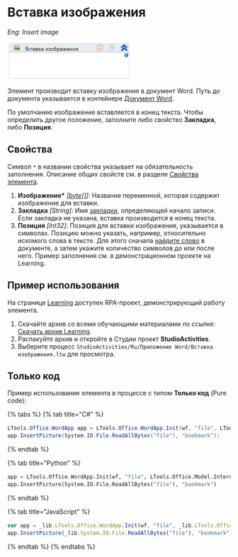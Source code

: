 # Вставка изображения

*Eng: Insert image*

![](../../../resources/activities/basic/word/image-204.png)

Элемент производит вставку изображения в документ Word. Путь до документа указывается в контейнере [Документ Word](https://docs.primo-rpa.ru/primo-rpa/g_elements/el_basic/els_word/el_word_app?q=%D0%94%D0%BE%D0%BA%D1%83%D0%BC%D0%B5%D0%BD%D1%82+Word).

По умолчанию изображение вставляется в конец текста. Чтобы определить другое положение, заполните либо свойство **Закладка**, либо **Позиция**. 


## Свойства
Символ `*` в названии свойства указывает на обязательность заполнения. Описание общих свойств см. в разделе [Свойства элемента](https://docs.primo-rpa.ru/primo-rpa/primo-studio/process/elements#svoistva-elementa).

1. **Изображение\*** *[[byte[]](https://learn.microsoft.com/ru-ru/dotnet/api/system.byte?view=net-8.0&viewFallbackFrom=net-4.6.1)]*: Название переменной, которая содержит изображение для вставки. 
2. **Закладка** *[String]*: Имя [закладки](https://support.microsoft.com/ru-ru/office/%D0%B4%D0%BE%D0%B1%D0%B0%D0%B2%D0%BB%D0%B5%D0%BD%D0%B8%D0%B5-%D0%B8-%D1%83%D0%B4%D0%B0%D0%BB%D0%B5%D0%BD%D0%B8%D0%B5-%D0%B7%D0%B0%D0%BA%D0%BB%D0%B0%D0%B4%D0%BE%D0%BA-%D0%B2-%D0%B4%D0%BE%D0%BA%D1%83%D0%BC%D0%B5%D0%BD%D1%82%D0%B5-word-%D0%B8%D0%BB%D0%B8-%D1%81%D0%BE%D0%BE%D0%B1%D1%89%D0%B5%D0%BD%D0%B8%D0%B8-outlook-f68d781f-0150-4583-a90e-a4009d99c2a0), определяющей начало записи. Если закладка не указана, вставка производится в конец текста.
3. **Позиция** *[Int32]*: Позиция для вставки изображения, указывается в символах. Позицию можно указать, например, относительно искомого слова в тексте. Для этого сначала [найдите слово](https://docs.primo-rpa.ru/primo-rpa/g_elements/el_basic/els_word/el_word_find) в документе, а затем укажите количество символов до или после него. Пример заполнения см. в демонстрационном проекте на Learning.


## Пример использования

На странице [Learning](https://github.com/PrimoRPA/Learning) доступен RPA-проект, демонстрирующий работу элемента.

1. Скачайте архив со всеми обучающими материалами по ссылке: [Скачать архив Learning](https://github.com/PrimoRPA/Learning/archive/refs/heads/master.zip).
2. Распакуйте архив и откройте в Студии проект **StudioActivities**.
3. Выберите процесс `StudioActivities/Ru/Приложение Word/Вставка изображения.ltw` для просмотра.

## Только код
Пример использования элемента в процессе с типом **Только код** (Pure code):


{% tabs %}
{% tab title="C#" %}
```csharp
LTools.Office.WordApp app = LTools.Office.WordApp.Init(wf, "file", LTools.Office.Model.InteropTypes.DX);
app.InsertPicture(System.IO.File.ReadAllBytes("file"), "bookmark");
```
{% endtab %}

{% tab title="Python" %}
```python
app = LTools.Office.WordApp.Init(wf, "file", LTools.Office.Model.InteropTypes.DX)
app.InsertPicture(System.IO.File.ReadAllBytes("file"), "bookmark")
```
{% endtab %}

{% tab title="JavaScript" %}
```javascript
var app = _lib.LTools.Office.WordApp.Init(wf, "file", _lib.LTools.Office.Model.InteropTypes.DX);
app.InsertPicture(_lib.System.IO.File.ReadAllBytes("file"), "bookmark");
```
{% endtab %}
{% endtabs %}

